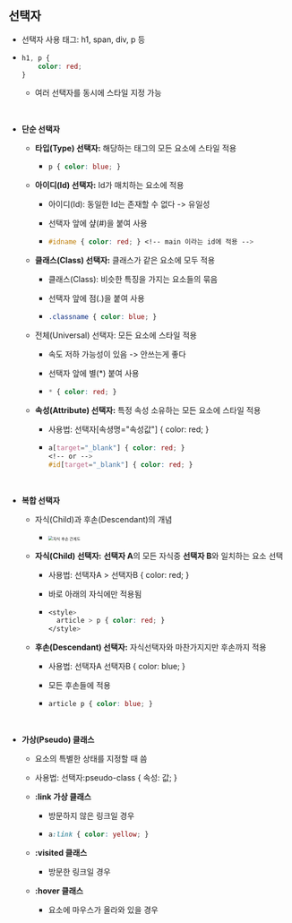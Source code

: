 ## 선택자

* 선택자 사용 태그: h1, span, div, p 등 

* ```css
  h1, p {
      color: red;
  }
  ```

  * 여러 선택자를 동시에 스타일 지정 가능

<br>

* **단순 선택자**

  * **타입(Type) 선택자:** 해당하는 태그의 모든 요소에 스타일 적용

    * ```css
      p { color: blue; }
      ```

  * **아이디(Id) 선택자:** Id가 매치하는 요소에 적용

    * 아이디(Id): 동일한 Id는 존재할 수 없다 -> 유일성

    * 선택자 앞에 샾(#)을 붙여 사용

    * ```css
      #idname { color: red; } <!-- main 이라는 id에 적용 -->
      ```

  * **클래스(Class) 선택자:** 클래스가 같은 요소에 모두 적용

    * 클래스(Class): 비슷한 특징을 가지는 요소들의 묶음

    * 선택자 앞에 점(.)을 붙여 사용

    * ```css
      .classname { color: blue; }
      ```

  * 전체(Universal) 선택자: 모든 요소에 스타일 적용

    * 속도 저하 가능성이 있음 -> 안쓰는게 좋다

    * 선택자 앞에 별(*) 붙여 사용

    * ```css
      * { color: red; }
      ```

  * **속성(Attribute) 선택자:** 특정 속성 소유하는 모든 요소에 스타일 적용

    * 사용법: 선택자[속셩명="속성값"] { color: red; }

    * ```css
      a[target="_blank"] { color: red; }
      <!-- or -->
      #id[target="_blank"] { color: red; }
      ```

<br>

* **복합 선택자**

  * 자식(Child)과 후손(Descendant)의 개념

    * <img src="../images/childdesc.PNG" alt="자식 후손 관계도" style="zoom: 50%;" />

  * **자식(Child) 선택자:** **선택자 A**의 모든 자식중 **선택자 B**와 일치하는 요소 선택

    * 사용법: 선택자A > 선택자B { color: red; }

    * 바로 아래의 자식에만 적용됨

    * ```css
      <style>
      	article > p { color: red; }
      </style>
      ```

  * **후손(Descendant) 선택자:** 자식선택자와 마찬가지지만 후손까지 적용

    * 사용법: 선택자A 선택자B { color: blue; }

    * 모든 후손들에 적용

    * ```css
      article p { color: blue; }
      ```

<br>

* **가상(Pseudo) 클래스**

  * 요소의 특별한 상태를 지정할 때 씀

  * 사용법: 선택자:pseudo-class { 속성: 값; }

  * **:link 가상 클래스**

    * 방문하지 않은 링크일 경우

    * ```css
      a:link { color: yellow; }
      ```

  * **:visited 클래스**

    * 방문한 링크일 경우

  * **:hover 클래스**

    * 요소에 마우스가 올라와 있을 경우

